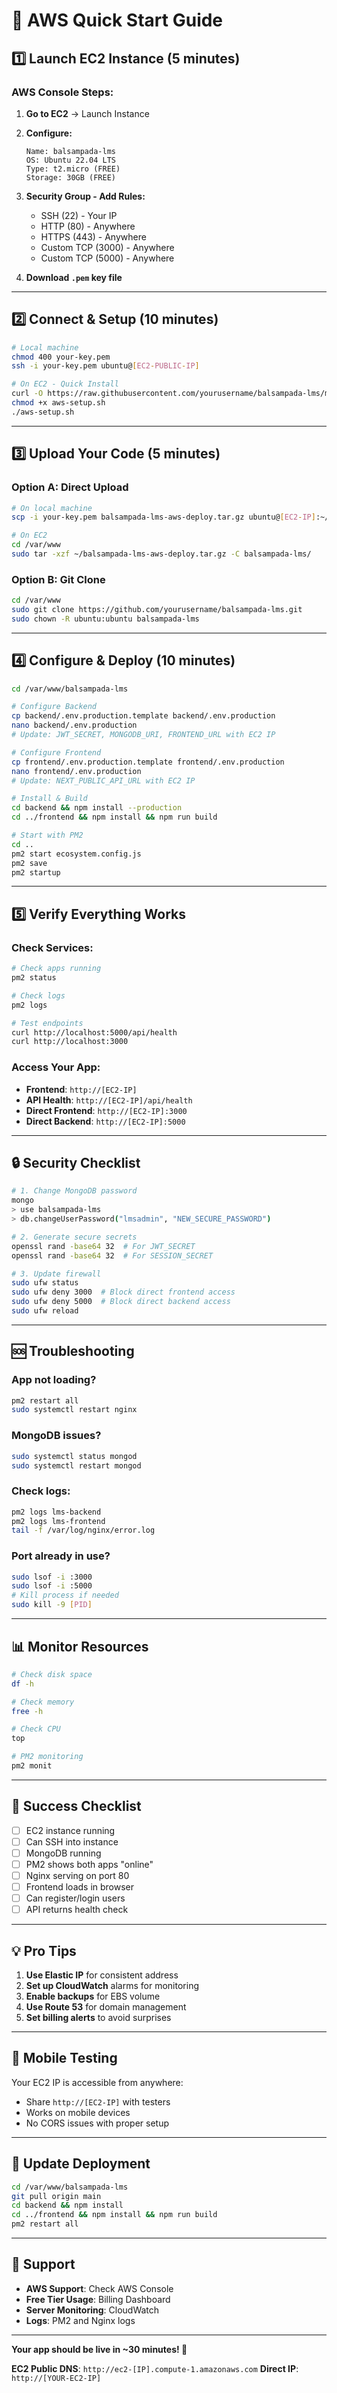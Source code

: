 # 🚀 AWS Quick Start Guide

## 1️⃣ Launch EC2 Instance (5 minutes)

### AWS Console Steps:
1. **Go to EC2** → Launch Instance
2. **Configure:**
   ```
   Name: balsampada-lms
   OS: Ubuntu 22.04 LTS
   Type: t2.micro (FREE)
   Storage: 30GB (FREE)
   ```
3. **Security Group - Add Rules:**
   - SSH (22) - Your IP
   - HTTP (80) - Anywhere
   - HTTPS (443) - Anywhere
   - Custom TCP (3000) - Anywhere
   - Custom TCP (5000) - Anywhere

4. **Download `.pem` key file**

---

## 2️⃣ Connect & Setup (10 minutes)

```bash
# Local machine
chmod 400 your-key.pem
ssh -i your-key.pem ubuntu@[EC2-PUBLIC-IP]

# On EC2 - Quick Install
curl -O https://raw.githubusercontent.com/yourusername/balsampada-lms/main/aws-setup.sh
chmod +x aws-setup.sh
./aws-setup.sh
```

---

## 3️⃣ Upload Your Code (5 minutes)

### Option A: Direct Upload
```bash
# On local machine
scp -i your-key.pem balsampada-lms-aws-deploy.tar.gz ubuntu@[EC2-IP]:~/

# On EC2
cd /var/www
sudo tar -xzf ~/balsampada-lms-aws-deploy.tar.gz -C balsampada-lms/
```

### Option B: Git Clone
```bash
cd /var/www
sudo git clone https://github.com/yourusername/balsampada-lms.git
sudo chown -R ubuntu:ubuntu balsampada-lms
```

---

## 4️⃣ Configure & Deploy (10 minutes)

```bash
cd /var/www/balsampada-lms

# Configure Backend
cp backend/.env.production.template backend/.env.production
nano backend/.env.production
# Update: JWT_SECRET, MONGODB_URI, FRONTEND_URL with EC2 IP

# Configure Frontend  
cp frontend/.env.production.template frontend/.env.production
nano frontend/.env.production
# Update: NEXT_PUBLIC_API_URL with EC2 IP

# Install & Build
cd backend && npm install --production
cd ../frontend && npm install && npm run build

# Start with PM2
cd ..
pm2 start ecosystem.config.js
pm2 save
pm2 startup
```

---

## 5️⃣ Verify Everything Works

### Check Services:
```bash
# Check apps running
pm2 status

# Check logs
pm2 logs

# Test endpoints
curl http://localhost:5000/api/health
curl http://localhost:3000
```

### Access Your App:
- **Frontend**: `http://[EC2-IP]`
- **API Health**: `http://[EC2-IP]/api/health`
- **Direct Frontend**: `http://[EC2-IP]:3000`
- **Direct Backend**: `http://[EC2-IP]:5000`

---

## 🔒 Security Checklist

```bash
# 1. Change MongoDB password
mongo
> use balsampada-lms
> db.changeUserPassword("lmsadmin", "NEW_SECURE_PASSWORD")

# 2. Generate secure secrets
openssl rand -base64 32  # For JWT_SECRET
openssl rand -base64 32  # For SESSION_SECRET

# 3. Update firewall
sudo ufw status
sudo ufw deny 3000  # Block direct frontend access
sudo ufw deny 5000  # Block direct backend access
sudo ufw reload
```

---

## 🆘 Troubleshooting

### App not loading?
```bash
pm2 restart all
sudo systemctl restart nginx
```

### MongoDB issues?
```bash
sudo systemctl status mongod
sudo systemctl restart mongod
```

### Check logs:
```bash
pm2 logs lms-backend
pm2 logs lms-frontend
tail -f /var/log/nginx/error.log
```

### Port already in use?
```bash
sudo lsof -i :3000
sudo lsof -i :5000
# Kill process if needed
sudo kill -9 [PID]
```

---

## 📊 Monitor Resources

```bash
# Check disk space
df -h

# Check memory
free -h

# Check CPU
top

# PM2 monitoring
pm2 monit
```

---

## 🎯 Success Checklist

- [ ] EC2 instance running
- [ ] Can SSH into instance  
- [ ] MongoDB running
- [ ] PM2 shows both apps "online"
- [ ] Nginx serving on port 80
- [ ] Frontend loads in browser
- [ ] Can register/login users
- [ ] API returns health check

---

## 💡 Pro Tips

1. **Use Elastic IP** for consistent address
2. **Set up CloudWatch** alarms for monitoring
3. **Enable backups** for EBS volume
4. **Use Route 53** for domain management
5. **Set billing alerts** to avoid surprises

---

## 📱 Mobile Testing

Your EC2 IP is accessible from anywhere:
- Share `http://[EC2-IP]` with testers
- Works on mobile devices
- No CORS issues with proper setup

---

## 🔄 Update Deployment

```bash
cd /var/www/balsampada-lms
git pull origin main
cd backend && npm install
cd ../frontend && npm install && npm run build
pm2 restart all
```

---

## 📧 Support

- **AWS Support**: Check AWS Console
- **Free Tier Usage**: Billing Dashboard
- **Server Monitoring**: CloudWatch
- **Logs**: PM2 and Nginx logs

---

**Your app should be live in ~30 minutes! 🎉**

**EC2 Public DNS**: `http://ec2-[IP].compute-1.amazonaws.com`
**Direct IP**: `http://[YOUR-EC2-IP]`